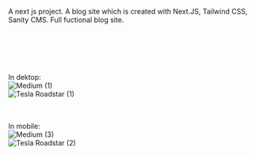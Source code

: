 A next js project. A blog site which is created with Next.JS, Tailwind CSS, Sanity CMS. Full fuctional blog site.
<br><br><br><br><br><br>


In dektop:
<br>
![Medium (1)](https://user-images.githubusercontent.com/77746252/163046625-2068d7ba-dd01-4e75-ba14-4a5a1454cfef.png)
<br>
![Tesla Roadstar (1)](https://user-images.githubusercontent.com/77746252/163046684-4c37c864-68d2-4323-8f60-057c8ab1dfa5.png)
<br><br><br>




In mobile:
<br>
![Medium (3)](https://user-images.githubusercontent.com/77746252/163047363-878bd6e4-d799-4ce6-9b4d-e715b7fffd2b.png)
<br>
![Tesla Roadstar (2)](https://user-images.githubusercontent.com/77746252/163047365-39658da8-46c6-465c-95cc-81655be5230b.png)
